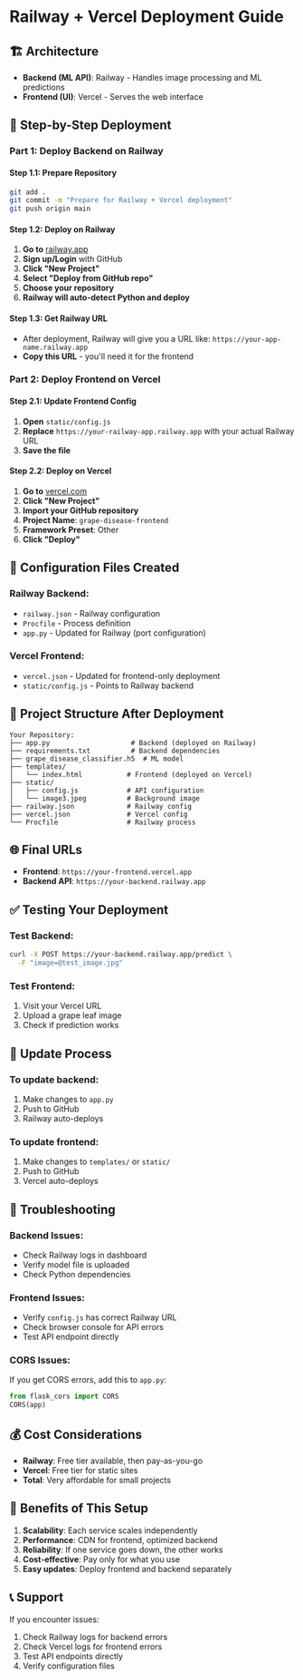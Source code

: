 # Railway + Vercel Deployment Guide

## 🏗️ Architecture
- **Backend (ML API)**: Railway - Handles image processing and ML predictions
- **Frontend (UI)**: Vercel - Serves the web interface

## 🚀 Step-by-Step Deployment

### Part 1: Deploy Backend on Railway

#### Step 1.1: Prepare Repository
```bash
git add .
git commit -m "Prepare for Railway + Vercel deployment"
git push origin main
```

#### Step 1.2: Deploy on Railway
1. **Go to** [railway.app](https://railway.app)
2. **Sign up/Login** with GitHub
3. **Click "New Project"**
4. **Select "Deploy from GitHub repo"**
5. **Choose your repository**
6. **Railway will auto-detect Python and deploy**

#### Step 1.3: Get Railway URL
- After deployment, Railway will give you a URL like: `https://your-app-name.railway.app`
- **Copy this URL** - you'll need it for the frontend

### Part 2: Deploy Frontend on Vercel

#### Step 2.1: Update Frontend Config
1. **Open** `static/config.js`
2. **Replace** `https://your-railway-app.railway.app` with your actual Railway URL
3. **Save the file**

#### Step 2.2: Deploy on Vercel
1. **Go to** [vercel.com](https://vercel.com)
2. **Click "New Project"**
3. **Import your GitHub repository**
4. **Project Name**: `grape-disease-frontend`
5. **Framework Preset**: Other
6. **Click "Deploy"**

## 🔧 Configuration Files Created

### Railway Backend:
- `railway.json` - Railway configuration
- `Procfile` - Process definition
- `app.py` - Updated for Railway (port configuration)

### Vercel Frontend:
- `vercel.json` - Updated for frontend-only deployment
- `static/config.js` - Points to Railway backend

## 📁 Project Structure After Deployment

```
Your Repository:
├── app.py                    # Backend (deployed on Railway)
├── requirements.txt          # Backend dependencies
├── grape_disease_classifier.h5  # ML model
├── templates/
│   └── index.html           # Frontend (deployed on Vercel)
├── static/
│   ├── config.js            # API configuration
│   └── image3.jpeg          # Background image
├── railway.json             # Railway config
├── vercel.json              # Vercel config
└── Procfile                 # Railway process
```

## 🌐 Final URLs

- **Frontend**: `https://your-frontend.vercel.app`
- **Backend API**: `https://your-backend.railway.app`

## ✅ Testing Your Deployment

### Test Backend:
```bash
curl -X POST https://your-backend.railway.app/predict \
  -F "image=@test_image.jpg"
```

### Test Frontend:
1. Visit your Vercel URL
2. Upload a grape leaf image
3. Check if prediction works

## 🔄 Update Process

### To update backend:
1. Make changes to `app.py`
2. Push to GitHub
3. Railway auto-deploys

### To update frontend:
1. Make changes to `templates/` or `static/`
2. Push to GitHub
3. Vercel auto-deploys

## 🐛 Troubleshooting

### Backend Issues:
- Check Railway logs in dashboard
- Verify model file is uploaded
- Check Python dependencies

### Frontend Issues:
- Verify `config.js` has correct Railway URL
- Check browser console for API errors
- Test API endpoint directly

### CORS Issues:
If you get CORS errors, add this to `app.py`:
```python
from flask_cors import CORS
CORS(app)
```

## 💰 Cost Considerations

- **Railway**: Free tier available, then pay-as-you-go
- **Vercel**: Free tier for static sites
- **Total**: Very affordable for small projects

## 🎯 Benefits of This Setup

1. **Scalability**: Each service scales independently
2. **Performance**: CDN for frontend, optimized backend
3. **Reliability**: If one service goes down, the other works
4. **Cost-effective**: Pay only for what you use
5. **Easy updates**: Deploy frontend and backend separately

## 📞 Support

If you encounter issues:
1. Check Railway logs for backend errors
2. Check Vercel logs for frontend errors
3. Test API endpoints directly
4. Verify configuration files
